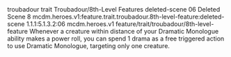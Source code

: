 <ability>
  <metadata>
    <class>troubadour</class>
    <feature_type>trait</feature_type>
    <file_dpath>Troubadour/8th-Level Features</file_dpath>
    <item_id>deleted-scene</item_id>
    <item_index>06</item_index>
    <item_name>Deleted Scene</item_name>
    <level>8</level>
    <scc>mcdm.heroes.v1:feature.trait.troubadour.8th-level-feature:deleted-scene</scc>
    <scdc>1.1.1:5.1.3.2:06</scdc>
    <source>mcdm.heroes.v1</source>
    <type>feature/trait/troubadour/8th-level-feature</type>
  </metadata>
  <effects>
    <effect type="mundane">Whenever a creature within distance of your Dramatic Monologue ability makes a power roll, you can spend 1 drama as a free triggered action to use Dramatic Monologue, targeting only one creature.</effect>
  </effects>
</ability>
